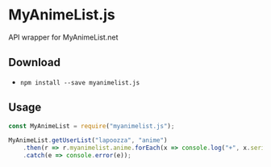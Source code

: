 # MyAnimeList.js
API wrapper for MyAnimeList.net

## Download
* `npm install --save myanimelist.js`

## Usage
```js
const MyAnimeList = require("myanimelist.js");

MyAnimeList.getUserList("lapoozza", "anime")
    .then(r => r.myanimelist.anime.forEach(x => console.log("+", x.series_title[0])))
    .catch(e => console.error(e));
```
